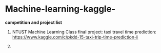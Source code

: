 # Machine-learning-kaggle-

<b>competition and project list</b>

1. NTUST Machine Learning Class final project:
     taxi travel time prediction:
     https://www.kaggle.com/c/pkdd-15-taxi-trip-time-prediction-ii

2.

